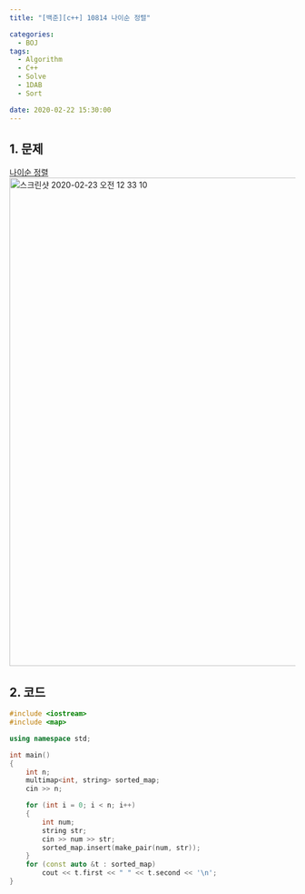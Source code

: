 ```yaml
---
title: "[백준][c++] 10814 나이순 정렬"

categories:
  - BOJ
tags:
  - Algorithm
  - C++
  - Solve
  - 1DAB
  - Sort

date: 2020-02-22 15:30:00
---
```


## 1. 문제
[나이순 정렬](https://www.acmicpc.net/problem/10814)  
<img width="859" alt="스크린샷 2020-02-23 오전 12 33 10" src="https://user-images.githubusercontent.com/20227720/75095024-14495780-55d4-11ea-86a8-1d62a442f34e.png">


## 2. 코드

```c++
#include <iostream>
#include <map>

using namespace std;

int main()
{
    int n;
    multimap<int, string> sorted_map;
    cin >> n;

    for (int i = 0; i < n; i++)
    {
        int num;
        string str;
        cin >> num >> str;
        sorted_map.insert(make_pair(num, str));
    }
    for (const auto &t : sorted_map)
        cout << t.first << " " << t.second << '\n';
}
```